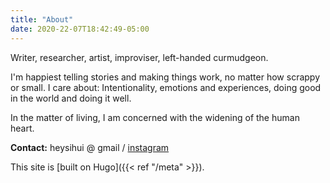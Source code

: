```yaml
---
title: "About"
date: 2020-22-07T18:42:49-05:00
---
```


Writer, researcher, artist, improviser, left-handed curmudgeon.

I'm happiest telling stories and making things work, no matter how scrappy or small. I care about: Intentionality, emotions and experiences, doing good in the world and doing it well.

In the matter of living, I am concerned with the widening of the human heart.

**Contact:** heysihui @ gmail / [instagram](https://instagram.com/sihui)

This site is [built on Hugo]({{< ref "/meta" >}}).
